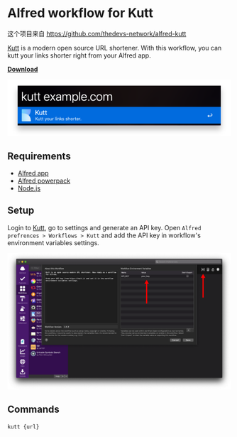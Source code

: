 # Alfred workflow for Kutt

这个项目来自 https://github.com/thedevs-network/alfred-kutt

[Kutt](https://kutt.it) is a modern open source URL shortener. With this workflow, you can kutt your links shorter right from your Alfred app.

**[Download](https://github.com/scavin/alfred-kutt/releases/download/v1.0.1/Kutt.v1.0.1.alfredworkflow)**

![Workflow Screenshot](screenshots/app.png)

## Requirements
- [Alfred app](https://www.alfredapp.com)
- [Alfred powerpack](https://www.alfredapp.com/powerpack/)
- [Node.js](https://nodejs.org/)

## Setup
Login to [Kutt](https://kutt.it), go to settings and generate an API key.
Open `Alfred prefrences > Workflows > Kutt` and add the API key in workflow's environment variables settings.

![Workflow Settings](screenshots/settings.png)

## Commands
```
kutt {url}
```
